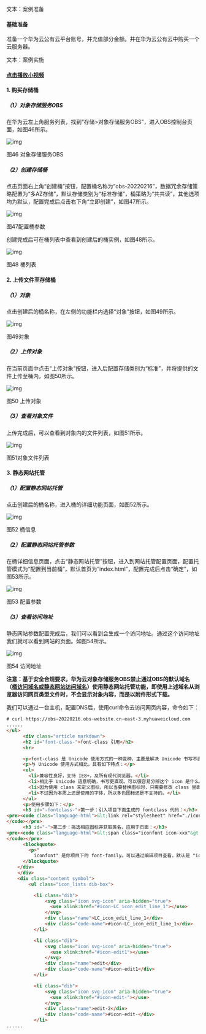 文本：案例准备

#### 基础准备



准备一个华为云公有云平台账号，并充值部分金额。并在华为云公有云中购买一个云服务器。

文本：案例实施

#### [点击播放小视频](https://fdfs.douxuedu.com/group1/M00/00/4B/wKggBmIq8BeAUlQaCIJ3yIzzHKE618.mp4) 

#### 1. 购买存储桶

##### （1）对象存储服务OBS

在华为云左上角服务列表，找到“存储>对象存储服务OBS”，进入OBS控制台页面，如图46所示。

![img](.图片存放/wKggBmIgHQGAPJ3iAAGRBIoB54Y715.png)

图46 对象存储服务OBS

##### （2）创建存储桶

点击页面右上角“创建桶”按钮，配置桶名称为“obs-20220216”，数据冗余存储策略配置为“多AZ存储”，默认存储类别为“标准存储”，桶策略为“共共读”，其他选项均为默认，配置完成后点击右下角“立即创建”，如图47所示。

![img](.图片存放/wKggBmIgHQaAEJ-nAAE_KJxWYHM722.png)

图47配置桶参数

创建完成后可在桶列表中查看到创建后的桶实例，如图48所示。

![img](.图片存放/wKggBmIgHQuAdsmhAACqi3gx9Kc773.png)

图48 桶列表

#### 2. 上传文件至存储桶

##### （1）对象

点击创建后的桶名称，在左侧的功能栏内选择“对象”按钮，如图49所示。

![img](.图片存放/wKggBmIgHRCAVVNNAAFGRp8J9pM165.png)

图49对象

##### （2）上传对象

在当前页面中点击“上传对象”按钮，进入后配置存储类别为“标准”，并将提供的文件上传至桶内，如图50所示。

![img](.图片存放/wKggBmIgHRuAPTpHAAC5P9uULn4290.png)

图50 上传对象

##### （3）查看对象文件

上传完成后，可以查看到对象内的文件列表，如图51所示。

![img](.图片存放/wKggBmIgHSCAL-08AAFv1No7RlI249.png)

图51对象文件列表

#### 3. 静态网站托管

##### （1）配置静态网站托管

点击创建后的桶名称，进入桶的详细功能页面，如图52所示。

![img](.图片存放/wKggBmIgHSWANVOZAAFScurHu-g342.png)

图52 桶信息

##### （2）配置静态网站托管参数

在桶详细信息页面，点击“静态网站托管”按钮，进入到网站托管配置页面，配置托管模式为“配置到当前桶”，默认首页为“index.html”，配置完成后点击“确定”，如图53所示。

![img](.图片存放/wKggBmIgHSqALLO7AACgFJkkjrU307.png)

图53 配置参数

##### （3）查看访问地址

静态网站参数配置完成后，我们可以看到会生成一个访问地址。通过这个访问地址我们就可以看到网站的页面。如图54所示。

![img](.图片存放/wKggBmIgHS6AZAcLAABvlPbATXs423.png)

图54 访问地址

**注意：基于安全合规要求，华为云对象存储服务OBS****禁止通过OBS****的默认域名（**[**桶访问域名或静态网站访问域名**](https://support.huaweicloud.com/productdesc-obs/obs_03_0152.html)**）使用静态网站托管功能，即使用上述域名从浏览器访问网页类型文件时，不会显示对象内容，而是以附件形式下载。**

我们可以通过一台主机，配置DNS后，使用curl命令去访问网页内容，命令如下：

```html
# curl https://obs-20220216.obs-website.cn-east-3.myhuaweicloud.com  
......
</ul>
      <div class="article markdown">
      <h2 id="font-class-">font-class 引用</h2>
      <hr>

      <p>font-class 是 Unicode 使用方式的一种变种，主要是解决 Unicode 书写不直观，语意不明确的问题。</p>
      <p>与 Unicode 使用方式相比，具有如下特点：</p>
      <ul>
        <li>兼容性良好，支持 IE8+，及所有现代浏览器。</li>
        <li>相比于 Unicode 语意明确，书写更直观。可以很容易分辨这个 icon 是什么。</li>
        <li>因为使用 class 来定义图标，所以当要替换图标时，只需要修改 class 里面的 Unicode 引用。</li>
        <li>不过因为本质上还是使用的字体，所以多色图标还是不支持的。</li>
      </ul>
      <p>使用步骤如下：</p>
      <h3 id="-fontclass-">第一步：引入项目下面生成的 fontclass 代码：</h3>
<pre><code class="language-html">&lt;link rel="stylesheet" href="./iconfont.css"&gt;
</code></pre>
      <h3 id="-">第二步：挑选相应图标并获取类名，应用于页面：</h3>
<pre><code class="language-html">&lt;span class="iconfont icon-xxx"&gt;&lt;/span&gt;
</code></pre>
      <blockquote>
        <p>"
          iconfont" 是你项目下的 font-family。可以通过编辑项目查看，默认是 "iconfont"。</p>
      </blockquote>
    </div>
    </div>
    <div class="content symbol">
        <ul class="icon_lists dib-box">

          <li class="dib">
              <svg class="icon svg-icon" aria-hidden="true">
                <use xlink:href="#icon-LC_icon_edit_line_1"></use>
              </svg>
              <div class="name">LC_icon_edit_line_1</div>
              <div class="code-name">#icon-LC_icon_edit_line_1</div>
          </li>

          <li class="dib">
              <svg class="icon svg-icon" aria-hidden="true">
                <use xlink:href="#icon-edit1"></use>
              </svg>
              <div class="name">edit</div>
              <div class="code-name">#icon-edit1</div>
          </li>

          <li class="dib">
              <svg class="icon svg-icon" aria-hidden="true">
                <use xlink:href="#icon-edit-"></use>
              </svg>
              <div class="name">edit-2</div>
              <div class="code-name">#icon-edit-</div>
          </li>
......
```

